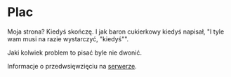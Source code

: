 # Plac

Moja strona?
Kiedyś skończę.
I jak baron cukierkowy kiedyś napisał, "I tyle wam musi na razie wystarczyć, "kiedyś"".

Jaki kolwiek problem to pisać byle nie dwonić.

Informacje o przedwsięwzięciu na [serwerze](https://discord.gg/A9rNQdJgZZ).
